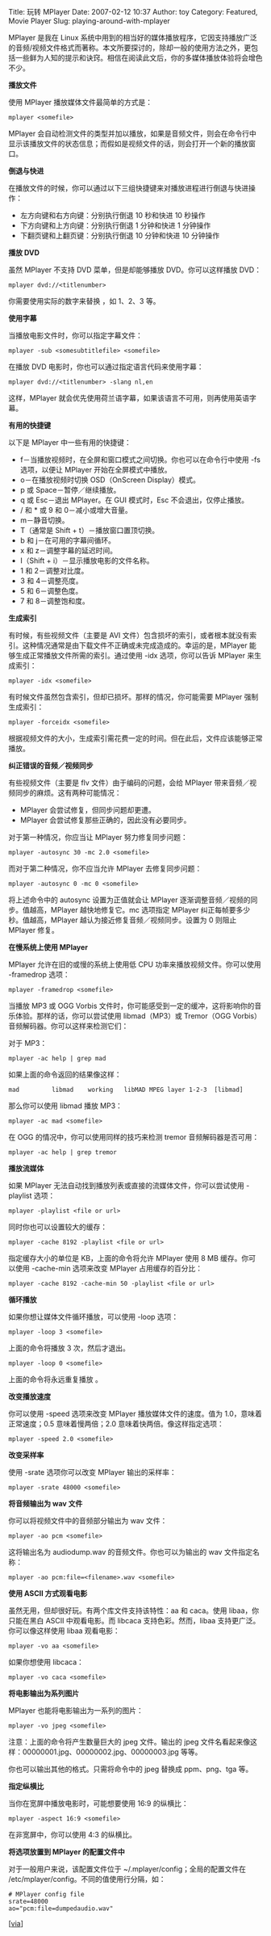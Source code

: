 Title: 玩转 MPlayer
Date: 2007-02-12 10:37
Author: toy
Category: Featured, Movie Player
Slug: playing-around-with-mplayer

MPlayer 是我在 Linux
系统中用到的相当好的媒体播放程序，它因支持播放广泛的音频/视频文件格式而著称。本文所要探讨的，除却一般的使用方法之外，更包括一些鲜为人知的提示和诀窍。相信在阅读此文后，你的多媒体播放体验将会增色不少。

**播放文件**

使用 MPlayer 播放媒体文件最简单的方式是：

`mplayer <somefile>`

MPlayer
会自动检测文件的类型并加以播放，如果是音频文件，则会在命令行中显示该播放文件的状态信息；而假如是视频文件的话，则会打开一个新的播放窗口。

**倒退与快进**

在播放文件的时候，你可以通过以下三组快捷键来对播放进程进行倒退与快进操作：

-   左方向键和右方向键：分别执行倒退 10 秒和快进 10 秒操作
-   下方向键和上方向键：分别执行倒退 1 分钟和快进 1 分钟操作
-   下翻页键和上翻页键：分别执行倒退 10 分钟和快进 10 分钟操作

**播放 DVD**

虽然 MPlayer 不支持 DVD 菜单，但是却能够播放 DVD。你可以这样播放 DVD：

`mplayer dvd://<titlenumber>`

你需要使用实际的数字来替换 <titlenumber>，如 1、2、3 等。

**使用字幕**

当播放电影文件时，你可以指定字幕文件：

`mplayer -sub <somesubtitlefile> <somefile>`

在播放 DVD 电影时，你也可以通过指定语言代码来使用字幕：

`mplayer dvd://<titlenumber> -slang nl,en`

这样，MPlayer
就会优先使用荷兰语字幕，如果该语言不可用，则再使用英语字幕。

**有用的快捷键**

以下是 MPlayer 中一些有用的快捷键：

-   f－当播放视频时，在全屏和窗口模式之间切换。你也可以在命令行中使用 -fs
    选项，以便让 MPlayer 开始在全屏模式中播放。
-   o－在播放视频时切换 OSD（OnScreen Display）模式。
-   p 或 Space－暂停／继续播放。
-   q 或 Esc－退出 MPlayer。在 GUI 模式时，Esc 不会退出，仅停止播放。
-   / 和 * 或 9 和 0－减小或增大音量。
-   m－静音切换。
-   T（通常是 Shift + t）－播放窗口置顶切换。
-   b 和 j－在可用的字幕间循环。
-   x 和 z－调整字幕的延迟时间。
-   I（Shift + i）－显示播放电影的文件名称。
-   1 和 2－调整对比度。
-   3 和 4－调整亮度。
-   5 和 6－调整色度。
-   7 和 8－调整饱和度。

**生成索引**

有时候，有些视频文件（主要是 AVI
文件）包含损坏的索引，或者根本就没有索引。这种情况通常是由下载文件不正确或未完成造成的。幸运的是，MPlayer
能够生成正常播放文件所需的索引。通过使用 -idx 选项，你可以告诉 MPlayer
来生成索引：

`mplayer -idx <somefile>`

有时候文件虽然包含索引，但却已损坏。那样的情况，你可能需要 MPlayer
强制生成索引：

`mplayer -forceidx <somefile>`

根据视频文件的大小，生成索引需花费一定的时间。但在此后，文件应该能够正常播放。

**纠正错误的音频／视频同步**

有些视频文件（主要是 flv 文件）由于编码的问题，会给 MPlayer
带来音频／视频同步的麻烦。这有两种可能情况：

-   MPlayer 会尝试修复，但同步问题却更遭。
-   MPlayer 会尝试修复那些正确的，因此没有必要同步。

对于第一种情况，你应当让 MPlayer 努力修复同步问题：

`mplayer -autosync 30 -mc 2.0 <somefile>`

而对于第二种情况，你不应当允许 MPlayer 去修复同步问题：

`mplayer -autosync 0 -mc 0 <somefile>`

将上述命令中的 autosync 设置为正值就会让 MPlayer
逐渐调整音频／视频的同步。值越高，MPlayer 越快地修复它。mc 选项指定
MPlayer 纠正每帧要多少秒。值越高，MPlayer
越认为接近修复音频／视频同步。设置为 0 则阻止 MPlayer 修复。

**在慢系统上使用 MPlayer**

MPlayer 允许在旧的或慢的系统上使用低 CPU
功率来播放视频文件。你可以使用 -framedrop 选项：

`mplayer -framedrop <somefile>`

当播放 MP3 或 OGG Vorbis
文件时，你可能感受到一定的缓冲，这将影响你的音乐体验。那样的话，你可以尝试使用
libmad（MP3）或 Tremor（OGG Vorbis）音频解码器。你可以这样来检测它们：

对于 MP3：

`mplayer -ac help | grep mad`

如果上面的命令返回的结果像这样：

`mad         libmad    working   libMAD MPEG layer 1-2-3  [libmad]`

那么你可以使用 libmad 播放 MP3：

`mplayer -ac mad <somefile>`

在 OGG 的情况中，你可以使用同样的技巧来检测 tremor 音频解码器是否可用：

`mplayer -ac help | grep tremor`

**播放流媒体**

如果 MPlayer
无法自动找到播放列表或直接的流媒体文件，你可以尝试使用 -playlist 选项：

`mplayer -playlist <file or url>`

同时你也可以设置较大的缓存：

`mplayer -cache 8192 -playlist <file or url>`

指定缓存大小的单位是 KB，上面的命令将允许 MPlayer 使用 8 MB
缓存。你可以使用 -cache-min 选项来改变 MPlayer 占用缓存的百分比：

`mplayer -cache 8192 -cache-min 50 -playlist <file or url>`

**循环播放**

如果你想让媒体文件循环播放，可以使用 -loop 选项：

`mplayer -loop 3 <somefile>`

上面的命令将播放 <somefile> 3 次，然后才退出。

`mplayer -loop 0 <somefile>`

上面的命令将永远重复播放 <somefile>。

**改变播放速度**

你可以使用 -speed 选项来改变 MPlayer 播放媒体文件的速度。值为
1.0，意味着正常速度；0.5 意味着慢两倍；2.0
意味着快两倍。像这样指定选项：

`mplayer -speed 2.0 <somefile>`

**改变采样率**

使用 -srate 选项你可以改变 MPlayer 输出的采样率：

`mplayer -srate 48000 <somefile>`

**将音频输出为 wav 文件**

你可以将视频文件中的音频部分输出为 wav 文件：

`mplayer -ao pcm <somefile>`

这将输出名为 audiodump.wav 的音频文件。你也可以为输出的 wav
文件指定名称：

`mplayer -ao pcm:file=<filename>.wav <somefile>`

**使用 ASCII 方式观看电影**

虽然无用，但却很好玩。有两个库文件支持该特性：aa 和 caca。使用
libaa，你只能在黑白 ASCII 中观看电影。而 libcaca 支持色彩。然而，libaa
支持更广泛。你可以像这样使用 libaa 观看电影：

`mplayer -vo aa <somefile>`

如果你想使用 libcaca：

`mplayer -vo caca <somefile>`

**将电影输出为系列图片**

MPlayer 也能将电影输出为一系列的图片：

`mplayer -vo jpeg <somefile>`

注意：上面的命令将产生数量巨大的 jpeg 文件。输出的 jpeg
文件名看起来像这样：00000001.jpg、00000002.jpg、00000003.jpg 等等。

你也可以输出其他的格式。只需将命令中的 jpeg 替换成 ppm、png、tga 等。

**指定纵横比**

当你在宽屏中播放电影时，可能想要使用 16:9 的纵横比：

`mplayer -aspect 16:9 <somefile>`

在非宽屏中，你可以使用 4:3 的纵横比。

**将选项放置到 MPlayer 的配置文件中**

对于一般用户来说，该配置文件位于 ~/.mplayer/config；全局的配置文件在
/etc/mplayer/config。不同的值使用行分隔，如：


    # MPlayer config file
    srate=48000
    ao="pcm:file=dumpedaudio.wav"

[[via](http://www.linuxtutorialblog.com/post/tutorial-playing-around-with-mplayer)]
